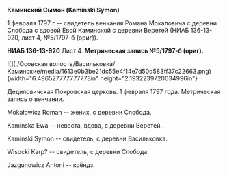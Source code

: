 **Каминский Сымон (Kaminski Symon)**

1 февраля 1797 г -- свидетель венчания Романа Мокаловича с деревни
Слобода с вдовой Евой Каминской с деревни Веретей (НИАБ 136-13-920, лист
4, №5/1797-б (ориг)).

**НИАБ 136-13-920** Лист 4. **Метрическая запись №5/1797-б (ориг).**

![](./Осовская волость/Васильковка/Каминские/media/1613e0b3be21dc55e4f14e7d50d583ff37c22663.png){width="6.496527777777778in"
height="2.1932239720034996in"}

Дедиловичская Покровская церковь. 1 февраля 1797 года. Метрическая
запись о венчании.

Mokałowicz Roman -- жених, с деревни Слобода.

Kaminska Ewa -- невеста, вдова, с деревни Веретей.

Kaminski Symon -- свидетель, с деревни Васильковка.

Wisocki Karp? -- свидетель, с деревни Слобода.

Jazgunowicz Antoni -- ксёндз.

